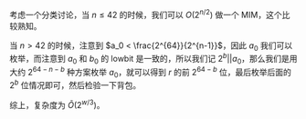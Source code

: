 考虑一个分类讨论，当 $n\le 42$ 的时候，我们可以 $O(2^{n/2})$ 做一个 MIM，这个比较熟知。

当 $n>42$ 的时候，注意到 $a_0 < \frac{2^{64}}{2^{n-1}}$，因此 $a_0$ 我们可以枚举，而注意到 $a_0$ 和 $b_0$ 的 lowbit 是一致的，所以我们记 $2^b || a_0$，那么我们是用大约 $2^{64-n-b}$ 种方案枚举 $a_0$，就可以得到 $r$ 的前 $2^{64-b}$ 位，最后枚举后面的 $2^{b}$ 位情况即可，然后检验一下背包。

综上，复杂度为 $\tilde O(2^{w/3})$。
